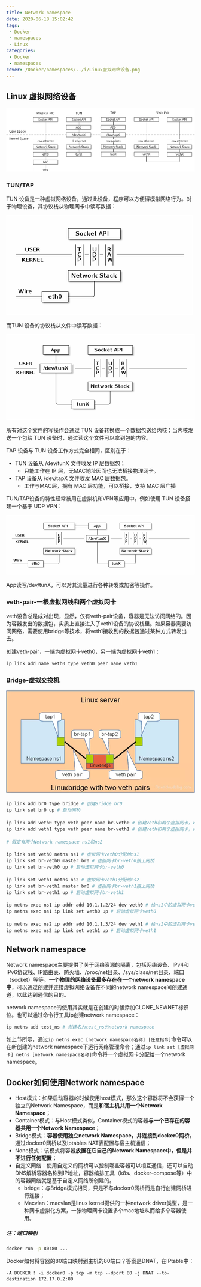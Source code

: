 ```yaml
---
title: Network namespace
date: 2020-06-18 15:02:42
tags: 
 - Docker
 - namespaces
 - Linux
categories: 
 - Docker
 - namespaces
cover: /Docker/namespaces/../i/Linux虚拟网络设备.png
---
```


## Linux 虚拟网络设备

![Linux 虚拟网络设备](../i/Linux虚拟网络设备.png)

### TUN/TAP

TUN 设备是一种虚拟网络设备，通过此设备，程序可以方便得模拟网络行为。对于物理设备，其协议栈从物理网卡中读写数据：

![物理](./i/物理.png)

而TUN 设备的协议栈从文件中读写数据：

![TUN](./i/TUN.png)

所有对这个文件的写操作会通过 TUN 设备转换成一个数据包送给内核；当内核发送一个包给 TUN 设备时，通过读这个文件可以拿到包的内容。

TAP 设备与 TUN 设备工作方式完全相同，区别在于：

* TUN 设备从 /dev/tunX 文件收发 IP 层数据包；
  * 只能工作在 IP 层，无MAC地址因而也无法桥接物理网卡。
* TAP 设备从 /dev/tapX 文件收发 MAC 层数据包。
  * 工作与MAC层，拥有 MAC 层功能，可以桥接，支持 MAC 层广播

TUN/TAP设备的特性经常被用在虚拟机和VPN等应用中。例如使用 TUN 设备搭建一个基于 UDP VPN：

![TUN VPN](./i/TUN-VPN.png)

App读写/dev/tunX，可以对其流量进行各种转发或加密等操作。

### veth-pair-一根虚拟网线和两个虚拟网卡

veth设备总是成对出现，显然，仅有veth-pair设备，容器是无法访问网络的。因为容器发出的数据包，实质上直接进入了veth1设备的协议栈里。如果容器需要访问网络，需要使用bridge等技术，将veth1接收到的数据包通过某种方式转发出去。

创建veth-pair，一端为虚拟网卡veth0，另一端为虚拟网卡veth1：

```sh
ip link add name veth0 type veth0 peer name veth1
```

### Bridge-虚拟交换机

![Bridge](./i/bridge.png)

```sh
ip link add br0 type bridge # 创建Bridge br0
ip link set br0 up # 启动网桥

ip link add veth0 type veth peer name br-veth0 # 创建veth和两个虚拟网卡，veth0——br-veth0
ip link add veth1 type veth peer name br-veth1 # 创建veth和两个虚拟网卡，veth1——br-veth1

# 假定有两个Network namespace ns1和ns2

ip link set veth0 netns ns1 # 虚拟网卡veth0分配给ns1
ip link set br-veth0 master br0 # 虚拟网卡br-veth0接上网桥
ip link set br-veth0 up # 启动虚拟网卡br-veth0

ip link set veth1 netns ns2 # 虚拟网卡veth1分配给ns2
ip link set br-veth1 master br0 # 虚拟网卡br-veth1接上网桥
ip link set br-veth1 up # 启动虚拟网卡br-veth1

ip netns exec ns1 ip addr add 10.1.1.2/24 dev veth0 # 给ns1中的虚拟网卡veth0分配IP
ip netns exec ns1 ip link set veth0 up # 启动虚拟网卡veth0

ip netns exec ns2 ip addr add 10.1.1.3/24 dev veth1 # 给ns1中的虚拟网卡veth1分配IP
ip netns exec ns2 ip link set veth1 up # 启动虚拟网卡veth1
```

## Network namespace

Network namespace主要提供了关于网络资源的隔离，包括网络设备、IPv4和IPv6协议栈、IP路由表、防火墙、/proc/net目录、/sys/class/net目录、端口（socket）等等。**一个物理的网络设备最多存在在一个network namespace中**，可以通过创建并连接虚拟网络设备在不同的network namespace间创建通道，以此达到通信的目的。

network namespace的使用其实就是在创建的时候添加CLONE_NEWNET标识位。也可以通过命令行工具ip创建network namespace：

```sh
ip netns add test_ns # 创建名为test_ns的network namespace
```

如上节所示，通过`ip netns exec [network namespace名称] [任意指令]`命令可以在新创建的network namespace下运行网络管理命令；通过`ip link set [虚拟网卡] netns [network namespace名称]`命令将一个虚拟网卡分配给一个network namespace。

## Docker如何使用Network namespace

* Host模式：如果启动容器的时候使用host模式，那么这个容器将不会获得一个独立的Network Namespace，而是**和宿主机共用一个Network Namespace**；
* Container模式：与Host模式类似，Container模式的容器**与一个已存在的容器共用一个Network Namespace**；
* Bridge模式：**容器使用独立network Namespace，并连接到docker0网桥**，通过docker0网桥以及Iptables NAT表配置与宿主机通信；
* None模式：该模式将容器**放置在它自己的Network Namespace中，但是并不进行任何配置**；
* 自定义网络：使用自定义的网桥可以控制哪些容器可以相互通信，还可以自动DNS解析容器名称到IP地址，容器编排工具（k8s、docker-compose等）中的容器网络就是基于自定义网络所创建的。
  * bridge：与Bridge模式相同，只是不与docker0网桥而是自行创建网桥进行连接；
  * Macvlan：macvlan是linux kernel提供的一种network driver类型，是一种网卡虚拟化方案，一张物理网卡设置多个mac地址从而给多个容器使用。

##### 注：端口映射

```sh
docker run -p 80:80 ...
```

Docker如何将容器的80端口映射到主机的80端口？答案是DNAT，在IPtable中：

```
-A DOCKER ! -i docker0 -p tcp -m tcp --dport 80 -j DNAT --to-destination 172.17.0.2:80
```

